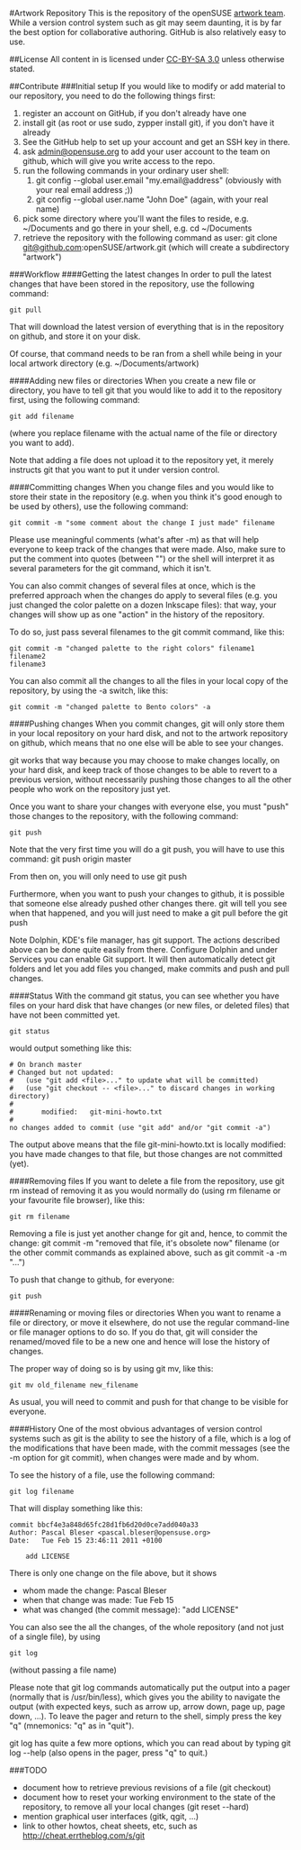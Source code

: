 #Artwork Repository
This is the repository of the openSUSE [artwork team](https://en.opensuse.org/openSUSE:Art_team).
While a version control system such as git may seem daunting, it is by far the
best option for collaborative authoring. GitHub is also relatively easy to use.


##License
All content in is licensed under [CC-BY-SA 3.0](http://creativecommons.org/licenses/by-sa/3.0/) unless
otherwise stated.

##Contribute
###Initial setup
If you would like to modify or add material to our repository, you need to do
the following things first:

 1. register an account on GitHub, if you don't already have one
 2. install git (as root or use sudo, zypper install git), if you don't have it
    already
 3. See the GitHub help to set up your account and get an SSH key in there.
 4. ask admin@opensuse.org to add your user account to the team on github,
    which will give you write access to the repo.
 5. run the following commands in your ordinary user shell:
     1. git config --global user.email "my.email@address" (obviously with your
        real email address ;))
     2. git config --global user.name "John Doe" (again, with your real name)
 6. pick some directory where you'll want the files to reside, e.g. ~/Documents
    and go there in your shell, e.g. cd ~/Documents
 7. retrieve the repository with the following command as user: git clone
    git@github.com:openSUSE/artwork.git (which will create a subdirectory
    "artwork")

###Workflow
####Getting the latest changes
In order to pull the latest changes that have been stored in the repository,
use the following command:

```shell
git pull
```

That will download the latest version of everything that is in the repository
on github, and store it on your disk.

Of course, that command needs to be ran from a shell while being in your local
artwork directory (e.g. ~/Documents/artwork)

####Adding new files or directories
When you create a new file or directory, you have to tell git that you would
like to add it to the repository first, using the following command:

```shell
git add filename
```

(where you replace filename with the actual name of the file or directory you
want to add).

Note that adding a file does not upload it to the repository yet, it merely
instructs git that you want to put it under version control.

####Committing changes
When you change files and you would like to store their state in the repository
(e.g. when you think it's good enough to be used by others), use the following
command:

```shell
git commit -m "some comment about the change I just made" filename
```

Please use meaningful comments (what's after -m) as that will help everyone to
keep track of the changes that were made. Also, make sure to put the comment
into quotes (between "") or the shell will interpret it as several parameters
for the git command, which it isn't.

You can also commit changes of several files at once, which is the preferred
approach when the changes do apply to several files (e.g. you just changed the
color palette on a dozen Inkscape files): that way, your changes will show up
as one "action" in the history of the repository.

To do so, just pass several filenames to the git commit command, like this:

```shell
git commit -m "changed palette to the right colors" filename1 filename2
filename3
```

You can also commit all the changes to all the files in your local copy of the
repository, by using the -a switch, like this:

```shell
git commit -m "changed palette to Bento colors" -a
```

####Pushing changes
When you commit changes, git will only store them in your local repository on
your hard disk, and not to the artwork repository on github, which means that
no one else will be able to see your changes.

git works that way because you may choose to make changes locally, on your hard
disk, and keep track of those changes to be able to revert to a previous
version, without necessarily pushing those changes to all the other people who
work on the repository just yet.

Once you want to share your changes with everyone else, you must "push" those
changes to the repository, with the following command:

```shell
git push
```

Note that the very first time you will do a git push, you will have to use this
command: git push origin master

From then on, you will only need to use git push

Furthermore, when you want to push your changes to github, it is possible
that someone else already pushed other changes there. git will tell you see
when that happened, and you will just need to make a git pull before the git
push

Note Dolphin, KDE's file manager, has git support. The actions described above
can be done quite easily from there. Configure Dolphin and under Services you
can enable Git support. It will then automatically detect git folders and let
you add files you changed, make commits and push and pull changes.

####Status
With the command git status, you can see whether you have files on your hard
disk that have changes (or new files, or deleted files) that have not been
committed yet.

```shell
git status
```

would output something like this:

```shell
# On branch master
# Changed but not updated:
#   (use "git add <file>..." to update what will be committed)
#   (use "git checkout -- <file>..." to discard changes in working directory)
#
#       modified:   git-mini-howto.txt
#
no changes added to commit (use "git add" and/or "git commit -a")
```
The output above means that the file git-mini-howto.txt is locally modified:
you have made changes to that file, but those changes are not committed (yet).

####Removing files
If you want to delete a file from the repository, use git rm instead of
removing it as you would normally do (using rm filename or your favourite file
browser), like this:

```shell
git rm filename
```

Removing a file is just yet another change for git and, hence, to commit the
change: git commit -m "removed that file, it's obsolete now" filename (or the
other commit commands as explained above, such as git commit -a -m "...")

To push that change to github, for everyone:

```shell
git push
```

####Renaming or moving files or directories
When you want to rename a file or directory, or move it elsewhere, do not use
the regular command-line or file manager options to do so. If you do that, git
will consider the renamed/moved file to be a new one and hence will lose the
history of changes.

The proper way of doing so is by using git mv, like this:

```shell
git mv old_filename new_filename
```

As usual, you will need to commit and push for that change to be visible for
everyone.

####History
One of the most obvious advantages of version control systems such as git is
the ability to see the history of a file, which is a log of the modifications
that have been made, with the commit messages (see the -m option for git
commit), when changes were made and by whom.

To see the history of a file, use the following command:

```shell
git log filename
```

That will display something like this:

```shell
commit bbcf4e3a848d65fc28d1fb6d20d0ce7add040a33
Author: Pascal Bleser <pascal.bleser@opensuse.org>
Date:   Tue Feb 15 23:46:11 2011 +0100

    add LICENSE
```

There is only one change on the file above, but it shows

* whom made the change: Pascal Bleser
* when that change was made: Tue Feb 15
* what was changed (the commit message): "add LICENSE"

You can also see the all the changes, of the whole repository (and not just of
a single file), by using

```shell
git log
```

(without passing a file name)

Please note that git log commands automatically put the output into a pager
(normally that is /usr/bin/less), which gives you the ability to navigate the
output (with expected keys, such as arrow up, arrow down, page up, page down,
...). To leave the pager and return to the shell, simply press the key "q"
(mnemonics: "q" as in "quit").

git log has quite a few more options, which you can read about by typing git
log --help (also opens in the pager, press "q" to quit.)

###TODO

* document how to retrieve previous revisions of a file (git checkout)
* document how to reset your working environment to the state of the
  repository, to remove all your local changes (git reset --hard)
* mention graphical user interfaces (gitk, qgit, ...)
* link to other howtos, cheat sheets, etc, such as http://cheat.errtheblog.com/s/git

